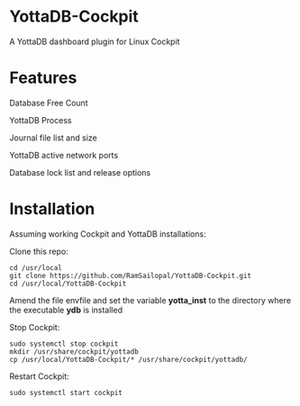 # YottaDB-Cockpit

A YottaDB dashboard plugin for Linux Cockpit

# Features

Database Free Count

YottaDB Process

Journal file list and size

YottaDB active network ports

Database lock list and release options

# Installation

Assuming working Cockpit and YottaDB installations:

Clone this repo:
    
    cd /usr/local
    git clone https://github.com/RamSailopal/YottaDB-Cockpit.git
    cd /usr/local/YottaDB-Cockpit

Amend the file envfile and set the variable **yotta_inst** to the directory where the executable **ydb** is installed

Stop Cockpit:

    sudo systemctl stop cockpit
    mkdir /usr/share/cockpit/yottadb
    cp /usr/local/YottaDB-Cockpit/* /usr/share/cockpit/yottadb/

Restart Cockpit:

    sudo systemctl start cockpit
